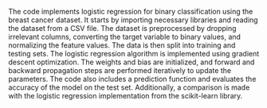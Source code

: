 The code implements logistic regression for binary classification using the breast cancer dataset. 
It starts by importing necessary libraries and reading the dataset from a CSV file. 
The dataset is preprocessed by dropping irrelevant columns, converting the target variable to binary values, and normalizing the feature values. 
The data is then split into training and testing sets. The logistic regression algorithm is implemented using gradient descent optimization. 
The weights and bias are initialized, and forward and backward propagation steps are performed iteratively to update the parameters.
The code also includes a prediction function and evaluates the accuracy of the model on the test set. Additionally, a comparison is made with the logistic regression implementation from the scikit-learn library.
